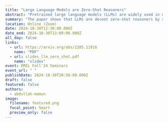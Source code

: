 ```yaml
---
title: "Large Language Models are Zero-Shot Reasoners"
abstract: "Pretrained large language models (LLMs) are widely used in many sub-fields of natural language processing (NLP) and generally known as excellent few-shot learners with task-specific exemplars. Notably, chain of thought (CoT) prompting, a recent technique for eliciting complex multi-step reasoning through step-by-step answer examples, achieved the state-of-the-art performances in arithmetics and symbolic reasoning, difficult system-2 tasks that do not follow the standard scaling laws for LLMs. While these successes are often attributed to LLMs' ability for few-shot learning, we show that LLMs are decent zero-shot reasoners by simply adding \"Let's think step by step\" before each answer. Experimental results demonstrate that our Zero-shot-CoT, using the same single prompt template, significantly outperforms zero-shot LLM performances on diverse benchmark reasoning tasks including arithmetics (MultiArith, GSM8K, AQUA-RAT, SVAMP), symbolic reasoning (Last Letter, Coin Flip), and other logical reasoning tasks (Date Understanding, Tracking Shuffled Objects), without any hand-crafted few-shot examples, e.g. increasing the accuracy on MultiArith from 17.7% to 78.7% and GSM8K from 10.4% to 40.7% with large InstructGPT model (text-davinci-002), as well as similar magnitudes of improvements with another off-the-shelf large model, 540B parameter PaLM. The versatility of this single prompt across very diverse reasoning tasks hints at untapped and understudied fundamental zero-shot capabilities of LLMs, suggesting high-level, multi-task broad cognitive capabilities may be extracted by simple prompting. We hope our work not only serves as the minimal strongest zero-shot baseline for the challenging reasoning benchmarks, but also highlights the importance of carefully exploring and analyzing the enormous zero-shot knowledge hidden inside LLMs before crafting finetuning datasets or few-shot exemplars."
summary: "The paper shows that LLMs are decent zero-shot reasoners by simply adding \"Let's think step by step\" before each answer. Experimental results demonstrate that the Zero-shot-CoT, using the same single prompt template, significantly outperforms zero-shot LLM performances on diverse benchmark reasoning tasks"
location: Online (Zoom)
date: 2024-10-30T12:30:00.000Z
date_end: 2024-10-30T13:00:00.000Z
all_day: false
links:
  - url: https://arxiv.org/abs/2205.11916
    name: "PDF"
  - url: slides_llm_zero_shot.pdf
    name: "slides"
event: EMIL Fall'24 Seminars
event_url: " "
publishDate: 2024-10-30T20:56:00.000Z
draft: false
featured: false
authors:
  - abdullah-mamun
image:
  filename: featured.png
  focal_point: Smart
  preview_only: false
---
```

